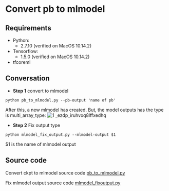 # Convert pb to mlmodel 

## Requirements

* Python:
   * 2.7.10 (verified on MacOS 10.14.2)
* Tensorflow: 
   * 1.5.0 (verified on MacOS 10.14.2)
* tfcoreml

## Conversation

* **Step 1** convert to mlmodel
```
python pb_to_mlmodel.py --pb-output 'name of pb'
```

After this, a new mlmodel has created. But, the model outputs has the type is multi_array_type:
![1 _ezdp_iruhvoq8lffxedhq](https://user-images.githubusercontent.com/6184367/50544970-fd5dde00-0c38-11e9-991b-d473abb88e8d.png)

* **Step 2** Fix output type

```
python mlmodel_fix_output.py --mlmodel-output $1
```
$1 is the name of mlmodel output

## Source code

Convert ckpt to mlmodel source code [pb_to_mlmodel.py](../../pb_to_mlmodel.py)

Fix mlmodel output source code [mlmodel_fixoutput.py](../../mlmodel_fix_output.py)
